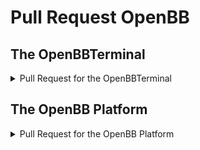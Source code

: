 # Pull Request OpenBB

## The OpenBBTerminal

<details>
<summary> Pull Request for the OpenBBTerminal</summary>

### Description

- [ ] Summary of the change/ bug fix.
- [ ] Link # issue, if applicable.
- [ ] Screenshot of the feature or the bug before/after fix, if applicable.
- [ ] Relevant motivation and context.
- [ ] List any dependencies that are required for this change.

### How has this been tested?

- Please describe the tests that you ran to verify your changes.
- Please provide instructions so we can reproduce.
- Please also list any relevant details for your test configuration.

- [ ] Ensure the affected commands still execute in the OpenBB Terminal.
- [ ] Ensure the Platform (previously named SDK) is working as intended.
- [ ] Check any related reports.

### Checklist

- [ ] I ensure I have self-reviewed my code.
- [ ] I have commented/documented my code, particularly in hard-to-understand sections.
- [ ] I have adhered to the GitFlow naming convention and my branch name is in the format of `feature/feature-name` or `hotfix/hotfix-name`.
- [ ] Update [our documentation](https://openbb-finance.github.io/OpenBBTerminal/) following [these guidelines](https://github.com/OpenBB-finance/OpenBBTerminal/tree/main/website).  Update any user guides that are affected by the changes.
- [ ] Update our tests following [these guidelines](https://github.com/OpenBB-finance/OpenBBTerminal/tree/main/tests).
- [ ] Make sure you are following our [CONTRIBUTING guidelines](https://github.com/OpenBB-finance/OpenBBTerminal/blob/main/CONTRIBUTING.md).
- [ ] If a feature was added make sure to add it to the corresponding [integration test script](https://github.com/OpenBB-finance/OpenBBTerminal/tree/develop/openbb_terminal/miscellaneous/integration_tests_scripts).

</details>

## The OpenBB Platform

<details>
<summary> Pull Request for the OpenBB Platform</summary>

### Description

- [ ] Summary of the change/ bug fix.
- [ ] Link # issue, if applicable.
- [ ] Screenshot of the feature or the bug before/after fix, if applicable.
- [ ] Relevant motivation and context.
- [ ] List any dependencies that are required for this change.

### How has this been tested?

- Please describe the tests that you ran to verify your changes.
- Please provide instructions so we can reproduce.
- Please also list any relevant details for your test configuration.

- [ ] Ensure all unit and integration tests pass.
- If you modified/added command(s):
  - [ ] Ensure the command(s) execute with the expected output.
    - [ ] API.
    - [ ] Python Interface.
  - [ ] If applicable, please add new tests for the command (see [CONTRIBUTING.md](/openbb_platform/CONTRIBUTING.md) to leverage semi-automated testing).
- If a new provider was introduced or a new fetcher was added to an existing provider:
  - [ ] Ensure the existing tests pass.
  - [ ] Ensure the new provider and/or fetcher is stable and usable.
  - [ ] If applicable, please add new tests for the provider and/or fetcher (see [CONTRIBUTING.md](/openbb_platform/CONTRIBUTING.md) to leverage semi-automated testing).
- If a new provider or extension was added:
  - [ ] Update the list of [Extensions](/openbb_platform/EXTENSIONS.md).
  - [ ] Update the list of [Providers](/openbb_platform/PROVIDERS.md).
  - [ ] If it's a community extension or provider, update the [integration tests GitHub Action workflow](/.github/workflows/platform-api-integration-test.yml).

### Checklist

- [ ] I have performed a self-review of my own code.
- [ ] I have commented my code, particularly in hard-to-understand areas.
- [ ] I have adhered to the GitFlow naming convention and my branch name is in the format of `feature/feature-name` or `hotfix/hotfix-name`.
- [ ] I ensure that I am following the [CONTRIBUTING guidelines](https://github.com/OpenBB-finance/OpenBBTerminal/blob/main/CONTRIBUTING.md).
  - [ ] (If applicable) I have updated tests following [these guidelines](/openbb_platform/CONTRIBUTING.md#qa-your-extension).

</details>
